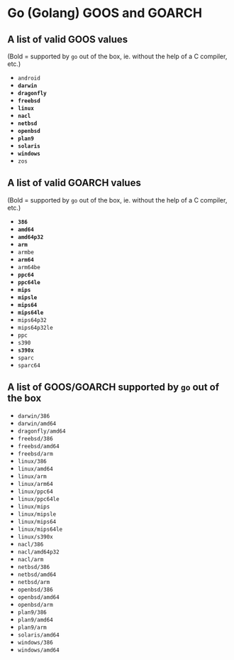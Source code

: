 # Go (Golang) GOOS and GOARCH

## A list of valid GOOS values

(Bold = supported by `go` out of the box, ie. without the help of a C compiler, etc.)

- `android`
- **`darwin`**
- **`dragonfly`**
- **`freebsd`**
- **`linux`**
- **`nacl`**
- **`netbsd`**
- **`openbsd`**
- **`plan9`**
- **`solaris`**
- **`windows`**
- `zos`

## A list of valid GOARCH values

(Bold = supported by `go` out of the box, ie. without the help of a C compiler, etc.)

- **`386`**
- **`amd64`**
- **`amd64p32`**
- **`arm`**
- `armbe`
- **`arm64`**
- `arm64be`
- **`ppc64`**
- **`ppc64le`**
- **`mips`**
- **`mipsle`**
- **`mips64`**
- **`mips64le`**
- `mips64p32`
- `mips64p32le`
- `ppc`
- `s390`
- **`s390x`**
- `sparc`
- `sparc64`

## A list of GOOS/GOARCH supported by `go` out of the box

- `darwin/386`
- `darwin/amd64`
- `dragonfly/amd64`
- `freebsd/386`
- `freebsd/amd64`
- `freebsd/arm`
- `linux/386`
- `linux/amd64`
- `linux/arm`
- `linux/arm64`
- `linux/ppc64`
- `linux/ppc64le`
- `linux/mips`
- `linux/mipsle`
- `linux/mips64`
- `linux/mips64le`
- `linux/s390x`
- `nacl/386`
- `nacl/amd64p32`
- `nacl/arm`
- `netbsd/386`
- `netbsd/amd64`
- `netbsd/arm`
- `openbsd/386`
- `openbsd/amd64`
- `openbsd/arm`
- `plan9/386`
- `plan9/amd64`
- `plan9/arm`
- `solaris/amd64`
- `windows/386`
- `windows/amd64`
